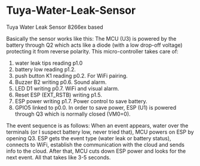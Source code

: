 # Tuya-Water-Leak-Sensor
Tuya Water Leak Sensor 8266ex based

Basically the sensor works like this:
The MCU (U3) is powered by the battery through Q2 which acts like a diode (with a low drop-off voltage) protecting it from reverse polarity.
This micro-controller takes care of:
  1. water leak tips reading p1.0
  1. battery low reading p1.2. 
  1. push button K1 reading p0.2. For WiFi pairing.
  1. Buzzer B2 writing p0.6. Sound alarm.
  1. LED D1 writing p0.7. WiFi and visual alarm.
  1. Reset ESP (EXT_RSTB) writing p1.5.
  1. ESP power writing p1.7. Power control to save battery.
  1. GPIO5 linked to p0.0.
  In order to save power, ESP (U1) is powered through Q3 which is normally closed (VM0=0).

The event sequence is as follows:
When an event appears, water over the terminals (or I suspect battery low, never tried that), 
MCU powers on ESP by opening Q3. 
ESP gets the event type (water leak or battery status), 
connects to WiFi, establish the communication with the cloud and sends info to the cloud. 
After that, MCU cuts down ESP power and looks for the next event.
All that takes like 3-5 seconds.


